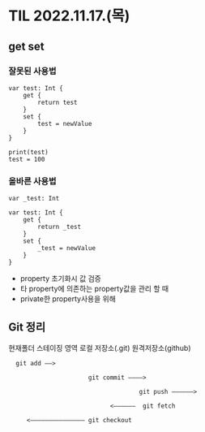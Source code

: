 # TIL 2022.11.17.(목)
## get set

### 잘못된 사용법
```
var test: Int {
    get {
        return test
    }
    set {
        test = newValue
    }
}

print(test)
test = 100
```

### 올바른 사용법
```
var _test: Int

var test: Int {
    get {
        return _test
    }
    set {
        _test = newValue
    }
}
```

* property 초기화시 값 검증
* 타 property에 의존하는 property값을 관리 할 때
* private한 property사용을 위해


## Git 정리
현재폴더    스테이징 영역    로컬 저장소(.git)    원격저장소(github)

      git add ——>
      
                          git commit ————>
                          
                    			 	    git push ——————>
                                         
								<——————  git fetch
                                 
         <——————————————— git checkout
